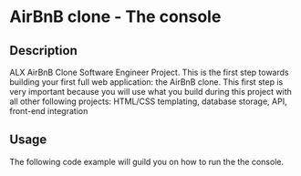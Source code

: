 # AirBnB clone - The console

## Description

 ALX AirBnB Clone Software Engineer Project.
This is the first step towards building your first full web application: the AirBnB clone. This first step is very important because you will use what you build during this project with all other following projects: HTML/CSS templating, database storage, API, front-end integration

## Usage

The following code example will guild you on how to run the the console.
